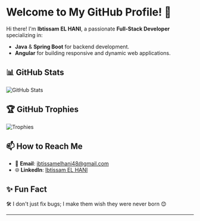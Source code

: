 #                                                                Welcome to My GitHub Profile! 👋


Hi there! I'm **Ibtissam EL HANI**, a passionate **Full-Stack Developer** specializing in:
- **Java** & **Spring Boot** for backend development.  
- **Angular** for building responsive and dynamic web applications.

## 📊 GitHub Stats
![GitHub Stats](https://github-readme-stats.vercel.app/api?username=ibtissamelhani&show_icons=true&theme=radical)

## 🏆 GitHub Trophies
![Trophies](https://github-profile-trophy.vercel.app/?username=ibtissamelhani&theme=radical)

## 📫 How to Reach Me
- 📧 **Email**: [ibtissamelhani48@gmail.com](mailto:ibtissamelhani48@gmail.com)  
- 🌐 **LinkedIn**: [Ibtissam EL HANI](https://www.linkedin.com/in/ibtissam-el-hani)  

## ✨ Fun Fact
🛠️ I don't just fix bugs; I make them wish they were never born 😊

---
